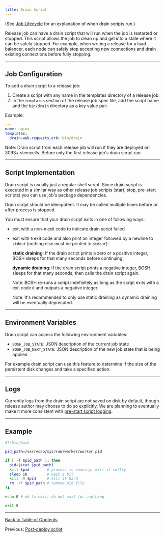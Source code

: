 ```yaml
---
title: Drain Script
---
```


(See [Job Lifecycle](job-lifecycle.html) for an explanation of when drain scripts run.)

Release job can have a drain script that will run when the job is restarted or stopped. This script allows the job to clean up and get into a state where it can be safely stopped. For example, when writing a release for a load balancer, each node can safely stop accepting new connections and drain existing connections before fully stopping.

---
## <a id="job-configuration"></a> Job Configuration

To add a drain script to a release job:

1. Create a script with any name in the templates directory of a release job.
1. In the `templates` section of the release job spec file, add the script name and the `bin/drain` directory as a key value pair.

Example:

```yaml
---
name: nginx
templates:
  drain-web-requests.erb: bin/drain
```

<p class="note">Note: Drain script from each release job will run if they are deployed on 3093+ stemcells. Before only the first release job's drain script ran.</p>

---
## <a id="script-implementation"></a> Script Implementation

Drain script is usually just a regular shell script. Since drain script is executed in a similar way as other release job scripts (start, stop, pre-start scripts) you can use job's package dependencies.

Drain script should be idempotent. It may be called multiple times before or after process is stopped.

You must ensure that your drain script exits in one of following ways:

- exit with a non-`0` exit code to indicate drain script failed

- exit with `0` exit code and also print an integer followed by a newline to `stdout` (nothing else must be printed to `stdout`):

    **static draining**: If the drain script prints a zero or a positive integer, BOSH sleeps for that many seconds before continuing.

    **dynamic draining**: If the drain script prints a negative integer, BOSH sleeps for that many seconds, then calls the drain script again.

    <p class="note">Note: BOSH re-runs a script indefinitely as long as the script exits with a exit code <code>0</code> and outputs a negative integer.</p>

    <p class="note">Note: It's recommended to only use static draining as dynamic draining will be eventually deprecated.</p>

---
## <a id="environment-variables"></a> Environment Variables

Drain script can access the following environment variables:

* `BOSH_JOB_STATE`: JSON description of the current job state
* `BOSH_JOB_NEXT_STATE`: JSON description of the new job state that is being applied

For example drain script can use this feature to determine if the size of the persistent disk changes and take a specified action.

---
## <a id="logs"></a> Logs

Currently logs from the drain script are not saved on disk by default, though release author may choose to do so explicitly. We are planning to eventually make it more consistent with [pre-start script logging](pre-start.html#logs).

---
## <a id="example"></a> Example

```bash
#!/bin/bash

pid_path=/var/vcap/sys/run/worker/worker.pid

if [ -f $pid_path ]; then
  pid=$(cat $pid_path)
  kill $pid        # process is running; kill it softly
  sleep 10         # wait a bit
  kill -9 $pid     # kill it hard
  rm -rf $pid_path # remove pid file
fi

echo 0 # ok to exit; do not wait for anything

exit 0
```

---
[Back to Table of Contents](index.html#release)

Previous: [Post-deploy script](post-deploy.html)
